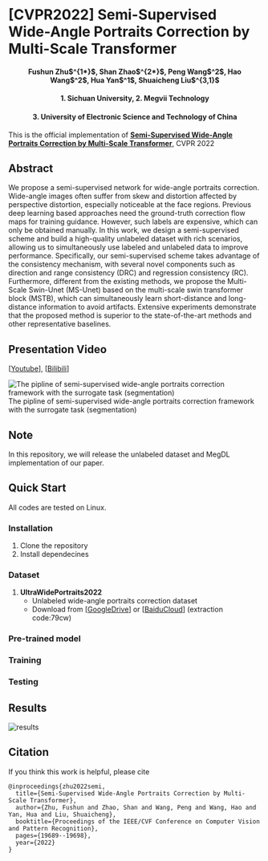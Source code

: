 # [CVPR2022] Semi-Supervised Wide-Angle Portraits Correction by Multi-Scale Transformer
 
<h4 align="center">Fushun Zhu$^{1*}$, Shan Zhao$^{2*}$, Peng Wang$^2$, Hao Wang$^2$, Hua Yan$^1$, Shuaicheng Liu$^{3,1}$</h4>
<h4 align="center">1. Sichuan University,             2. Megvii Technology</h4>
<h4 align="center">3. University of Electronic Science and Technology of China</h4>

This is the official implementation of [**Semi-Supervised Wide-Angle Portraits Correction by Multi-Scale Transformer**](https://openaccess.thecvf.com/content/CVPR2022/papers/Zhu_Semi-Supervised_Wide-Angle_Portraits_Correction_by_Multi-Scale_Transformer_CVPR_2022_paper.pdf), CVPR 2022

## Abstract
We propose a semi-supervised network for wide-angle portraits correction. Wide-angle images often suffer from skew and distortion affected by perspective distortion, especially noticeable at the face regions. Previous deep learning based approaches need the ground-truth correction flow maps for training guidance. However, such labels are expensive, which can only be obtained manually. In this work, we design a semi-supervised scheme and build a high-quality unlabeled dataset with rich scenarios, allowing us to simultaneously use labeled and unlabeled data to improve performance. Specifically, our semi-supervised scheme takes advantage of the consistency mechanism, with several novel components such as direction and range consistency (DRC) and regression consistency (RC). Furthermore, different from the existing methods, we propose the Multi-Scale Swin-Unet (MS-Unet) based on the multi-scale swin transformer block (MSTB), which can simultaneously learn short-distance and long-distance information to avoid artifacts. Extensive experiments demonstrate that the proposed method is superior to the state-of-the-art methods and other representative baselines.



## Presentation Video
[[Youtube](https://www.youtube.com/watch?v=gXkn-uDcMLQ)], [[Bilibili](https://www.bilibili.com/video/BV1HU4y117ni/)]





![The pipline of semi-supervised wide-angle portraits correction framework with the surrogate task (segmentation)](https://github.com/megvii-research/Portraits_Correction/blob/main/semi-supervised%20framework.PNG)
The pipline of semi-supervised wide-angle portraits correction framework with the surrogate task (segmentation)

## Note
In this repository, we will release the unlabeled dataset and MegDL implementation of our paper.

## Quick Start

All codes are tested on Linux.

### Installation

1. Clone the repository
2. Install dependecines

### Dataset 
1.  **UltraWidePortraits2022** 
    * Unlabeled wide-angle portraits correction dataset  
    * Download from  [[GoogleDrive](https://drive.google.com/file/d/1FxzyA-EWqHnZI4H5zgZJOoqnkoAmhK0h/view?usp=sharing)] or [[BaiduCloud](https://pan.baidu.com/s/1IyeyHGR4BQHGm7Q_ZFi22g?pwd=79cw)] (extraction code:79cw)

### Pre-trained model

### Training

### Testing

## Results
![results](https://user-images.githubusercontent.com/1344482/181146762-bb2c76c1-a9d1-4786-bed9-79e8e8e740a8.JPG)


## Citation

If you think this work is helpful, please cite
```
@inproceedings{zhu2022semi,
  title={Semi-Supervised Wide-Angle Portraits Correction by Multi-Scale Transformer},
  author={Zhu, Fushun and Zhao, Shan and Wang, Peng and Wang, Hao and Yan, Hua and Liu, Shuaicheng},
  booktitle={Proceedings of the IEEE/CVF Conference on Computer Vision and Pattern Recognition},
  pages={19689--19698},
  year={2022}
}

```
